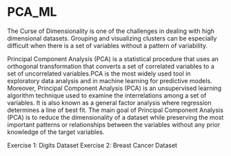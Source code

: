 # PCA_ML
The Curse of Dimensionality is one of the challenges in dealing with high dimensional datasets. Grouping and visualizing clusters can be especially difficult when there is a set of variables without a pattern of variability.

Principal Component Analysis (PCA) is a statistical procedure that uses an orthogonal transformation that converts a set of correlated variables to a set of uncorrelated variables.PCA is the most widely used tool in exploratory data analysis and in machine learning for predictive models. Moreover, 
Principal Component Analysis (PCA) is an unsupervised learning algorithm technique used to examine the interrelations among a set of variables. It is also known as a general factor analysis where regression determines a line of best fit. 
The main goal of Principal Component Analysis (PCA) is to reduce the dimensionality of a dataset while preserving the most important patterns or relationships between the variables without any prior knowledge of the target variables. 

Exercise 1: Digits Dataset
Exercise 2: Breast Cancer Dataset
